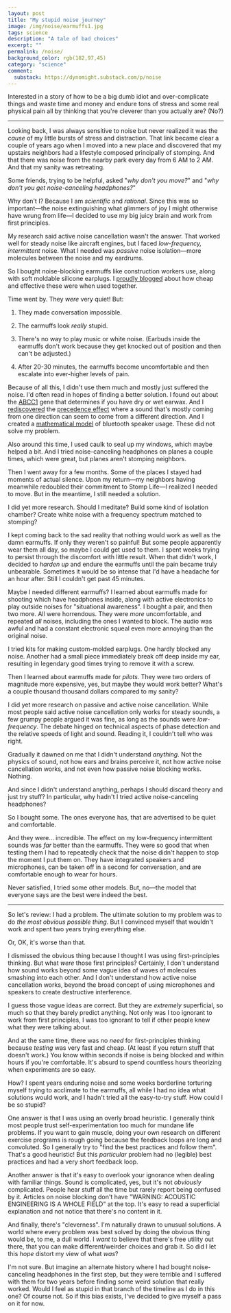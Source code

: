 ```yaml
---
layout: post
title: "My stupid noise journey"
image: /img/noise/earmuffs1.jpg
tags: science
description: "A tale of bad choices"
excerpt: ""
permalink: /noise/
background_color: rgb(182,97,45)
category: "science"
comment:
  substack: https://dynomight.substack.com/p/noise
---
```


Interested in a story of how to be a big dumb idiot and over-complicate things and waste time and money and endure tons of stress and some real physical pain all by thinking that you're cleverer than you actually are? (No?)

---

Looking back, I was always sensitive to noise but never realized it was the *cause* of my little bursts of stress and distraction. That link became clear a couple of years ago when I moved into a new place and discovered that my upstairs neighbors had a lifestyle composed principally of stomping. And that there was noise from the nearby park every day from 6 AM to 2 AM. And that my sanity was retreating.

Some friends, trying to be helpful, asked "*why don't you move?*" and "*why don't you get noise-canceling headphones?*"

Why don't I? Because I am *scientific* and *rational*. Since this was so important—the noise extinguishing what glimmers of joy I might otherwise have wrung from life—I decided to use my big juicy brain and work from first principles.

My research said active noise cancellation wasn't the answer. That worked well for steady noise like aircraft engines, but I faced *low-frequency, intermittent* noise. What I needed was *passive* noise isolation—more molecules between the noise and my eardrums.

So I bought noise-blocking earmuffs like construction workers use, along with soft moldable silicone earplugs. I [proudly blogged](/shorts-2/) about how cheap and effective these were when used together.

Time went by. They *were* very quiet! But:

1. They made conversation impossible.
  
2. The earmuffs look *really* stupid.
  
3. There's no way to play music or white noise. (Earbuds inside the earmuffs don't work because they get knocked out of position and then can't be adjusted.)
  
4. After 20-30 minutes, the earmuffs become uncomfortable and then escalate into ever-higher levels of pain.
  

Because of all this, I didn't use them much and mostly just suffered the noise. I'd often read in hopes of finding a better solution. I found out about the [ABCC1](https://en.wikipedia.org/wiki/ABCC11) gene that determines if you have dry or wet earwax. And I [rediscovered](/shorts-2/#noise-location-oddity) the [precedence effect](https://en.wikipedia.org/wiki/Precedence_effect) where a sound that's mostly coming from one direction can seem to come from a different direction. And I created a [mathematical model](/speakers/) of bluetooth speaker usage. These did not solve my problem.

Also around this time, I used caulk to seal up my windows, which maybe helped a bit. And I tried noise-canceling headphones on planes a couple times, which were great, but planes aren't stomping neighbors.

Then I went away for a few months. Some of the places I stayed had moments of actual silence. Upon my return—my neighbors having meanwhile redoubled their commitment to Stomp Life—I realized I needed to move. But in the meantime, I still needed a solution.

I did yet more research. Should I meditate? Build some kind of isolation chamber? Create white noise with a frequency spectrum matched to stomping?

I kept coming back to the sad reality that nothing would work as well as the damn earmuffs. If only they weren't so painful! But some people apparently wear them all day, so maybe I could get used to them. I spent weeks trying to persist through the discomfort with little result. When that didn't work, I decided to *harden up* and endure the earmuffs until the pain became truly unbearable. Sometimes it would be so intense that I'd have a headache for an hour after. Still I couldn't get past 45 minutes.

Maybe I needed different earmuffs? I learned about earmuffs made for shooting which have headphones inside, along with active electronics to play outside noises for "situational awareness". I bought a pair, and then two more. All were horrendous. They were *more* uncomfortable, and repeated *all* noises, including the ones I wanted to block. The audio was awful and had a constant electronic squeal even more annoying than the original noise.

I tried kits for making custom-molded earplugs. One hardly blocked any noise. Another had a small piece immediately break off deep inside my ear, resulting in legendary good times trying to remove it with a screw.

Then I learned about earmuffs made for *pilots*. They were two orders of magnitude more expensive, yes, but maybe they would work better? What's a couple thousand thousand dollars compared to my sanity?

I did yet more research on passive and active noise cancellation. While most people said active noise cancellation only works for steady sounds, a few grumpy people argued it was fine, as long as the sounds were *low-frequency*. The debate hinged on technical aspects of phase detection and the relative speeds of light and sound. Reading it, I couldn't tell who was right.

Gradually it dawned on me that I didn't understand *anything*. Not the physics of sound, not how ears and brains perceive it, not how active noise cancellation works, and not even how passive noise blocking works. Nothing.

And since I didn't understand anything, perhaps I should discard theory and just try stuff? In particular, why hadn't I tried active noise-canceling headphones?

So I bought some. The ones everyone has, that are advertised to be quiet and comfortable.

And they were... incredible. The effect on my low-frequency intermittent sounds was *far* better than the earmuffs. They were so good that when testing them I had to repeatedly check that the noise didn't happen to stop the moment I put them on. They have integrated speakers and microphones, can be taken off in a second for conversation, and are comfortable enough to wear for hours.

Never satisfied, I tried some other models. But, no—the model that everyone says are the best were indeed the best.

---

So let's review: I had a problem. The ultimate solution to my problem was to do *the most obvious possible thing*. But I convinced myself that wouldn't work and spent two years trying everything else.

Or, OK, it's worse than that.

I dismissed the obvious thing because I thought I was using first-principles thinking. But what *were* those first principles? Certainly, I don't understand how sound works beyond some vague idea of waves of molecules smashing into each other. And I don't understand how active noise cancellation works, beyond the broad concept of using microphones and speakers to create destructive interference.

I guess those vague ideas are correct. But they are *extremely* superficial, so much so that they barely predict anything. Not only was I too ignorant to work from first principles, I was too ignorant to tell if other people knew what they were talking about.

And at the same time, there was no *need* for first-principles thinking because *testing* was very fast and cheap. (At least if you return stuff that doesn't work.) You know within seconds if noise is being blocked and within hours if you're comfortable. It's absurd to spend countless hours theorizing when experiments are so easy.

How? I spent years enduring noise and some weeks borderline torturing myself trying to acclimate to the earmuffs, all while I had no idea what solutions would work, and I hadn't tried all the easy-to-try stuff. How could I be so stupid?

One answer is that I was using an overly broad heuristic. I generally think most people trust self-experimentation too much for mundane life problems. If you want to gain muscle, doing your own research on different exercise programs is rough going because the feedback loops are long and convoluted. So I generally try to "find the best practices and follow them". That's a good heuristic! But this *particular* problem had no (legible) best practices and had a very short feedback loop.

Another answer is that it's easy to overlook your ignorance when dealing with familiar things. Sound is complicated, yes, but it's not *obviously* complicated. People hear stuff all the time but rarely report being confused by it. Articles on noise blocking don't have "WARNING: ACOUSTIC ENGINEERING IS A WHOLE FIELD" at the top. It's easy to read a superficial explanation and not notice that there's no content in it.

And finally, there's "cleverness". I'm naturally drawn to unusual solutions. A world where every problem was best solved by doing the obvious thing would be, to me, a dull world. I *want* to believe that there's free utility out there, that you can make different/weirder choices and grab it. So did I let this *hope* distort my view of what *was*?

I'm not sure. But imagine an alternate history where I had bought noise-canceling headphones in the first step, but they were terrible and I suffered with them for two years before finding some weird solution that really worked. Would I feel as stupid in that branch of the timeline as I do in this one? Of course not. So if this bias exists, I've decided to give myself a pass on it for now.